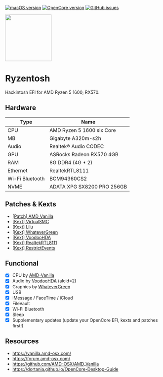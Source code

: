 
[![macOS version](https://img.shields.io/badge/macOS-11.5.1-informational.svg)](https://www.apple.com/macos) [![OpenCore version](https://img.shields.io/badge/OpenCore-0.7.2-informational.svg)](https://github.com/acidanthera/OpenCorePkg) [![GitHub issues](https://img.shields.io/github/issues/MaximumQuiet/ryzentosh.svg)](https://github.com/MaximumQuiet/ryzentosh/issues/)

<img src="extra/big-sur.png" width="150"/>

# Ryzentosh

Hackintosh EFI for AMD Ryzen 5 1600; RX570.

## Hardware

| Type                 | Name                              |
|----------------------|-----------------------------------|
| CPU                  | AMD Ryzen 5 1600 six Core         |
| MB                   | Gigabyte A320m-s2h                |
| Audio                | Realtek® Audio CODEC              |
| GPU                  | ASRocks Radeon RX570 4GB          |
| RAM                  | 8G DDR4 (4G * 2)                  |
| Ethernet             | RealtekRTL8111                    |
| Wi-Fi Bluetooth      | BCM94360CS2                       |
| NVME                 | ADATA XPG SX8200 PRO 256GB        |

## Patches & Kexts
 - [[Patch] AMD_Vanilla](https://github.com/AMD-OSX/AMD_Vanilla)
 - [[Kext] VirtualSMC](https://github.com/acidanthera/VirtualSMC)
 - [[Kext] Lilu](https://github.com/acidanthera/Lilu)
 - [[Kext] WhateverGreen](https://github.com/acidanthera/WhateverGreen)
 - [[Kext] VoodooHDA](https://sourceforge.net/projects/voodoohda/)
 - [[Kext] RealtekRTL8111](https://github.com/Mieze/RTL8111_driver_for_OS_X/releases)
 - [[Kext] RestrictEvents](https://github.com/acidanthera/RestrictEvents)

## Functional

- [x] CPU by [AMD-Vanilla](https://github.com/AMD-OSX/AMD_Vanilla)
- [x] Audio by [VoodooHDA](https://sourceforge.net/projects/voodoohda/) (alcid=2)
- [x] Graphics by [WhateverGreen](https://github.com/acidanthera/WhateverGreen)
- [x] USB
- [x] iMessage / FaceTime / iCloud
- [x] FileVault
- [x] Wi-Fi Bluetooth
- [x] Sleep
- [x] Supplementary updates (update your OpenCore EFI, kexts and patches first!)
 
## Resources
- https://vanilla.amd-osx.com/
- https://forum.amd-osx.com/
- https://github.com/AMD-OSX/AMD_Vanilla
- https://dortania.github.io/OpenCore-Desktop-Guide
